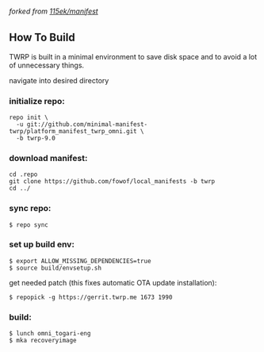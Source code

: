 ###### forked from [115ek/manifest](https://github.com/115ek/manifest)

## How To Build

TWRP is built in a minimal environment to save disk space and to avoid a lot of unnecessary things.

navigate into desired directory

### initialize repo:

    repo init \
      -u git://github.com/minimal-manifest-twrp/platform_manifest_twrp_omni.git \
      -b twrp-9.0

### download manifest:

    cd .repo
    git clone https://github.com/fowof/local_manifests -b twrp
    cd ../

### sync repo:

    $ repo sync

### set up build env:

    $ export ALLOW_MISSING_DEPENDENCIES=true
    $ source build/envsetup.sh

get needed patch (this fixes automatic OTA update installation):

    $ repopick -g https://gerrit.twrp.me 1673 1990

### build:

    $ lunch omni_togari-eng
    $ mka recoveryimage
